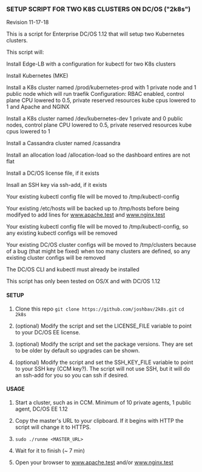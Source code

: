 ### SETUP SCRIPT FOR TWO K8S CLUSTERS ON DC/OS ("2k8s") 
Revision 11-17-18

This is a script for Enterprise DC/OS 1.12 that will setup two Kubernetes clusters.

This script will:

Install Edge-LB with a configuration for kubectl for two K8s clusters

Install Kubernetes (MKE)

Install a K8s cluster named /prod/kubernetes-prod
   with 1 private node and 1 public node which will run traefik
   Configuration: RBAC enabled, control plane CPU lowered to 0.5, private reserved resources kube cpus lowered to 1
   and Apache and NGINX

Install a K8s cluster named /dev/kubernetes-dev
   1 private and 0 public nodes, control plane CPU lowered to 0.5, private reserved resources kube cpus lowered to 1

Install a Cassandra cluster named /cassandra

Install an allocation load /allocation-load so the dashboard entires are not flat

Install a DC/OS license file, if it exists

Insall an SSH key via ssh-add, if it exists

Your existing kubectl config file will be moved to /tmp/kubectl-config

Your existing /etc/hosts will be backed up to /tmp/hosts before being modifyed to add lines for www.apache.test and www.nginx.test

Your existing kubectl config file will be moved to /tmp/kubectl-config, so any existing kubectl configs will be removed

Your existing DC/OS cluster configs will be moved to /tmp/clusters because of a bug (that might be fixed) when too many clusters are defined, so any existing cluster configs will be removed

The DC/OS CLI and kubectl must already be installed

This script has only been tested on OS/X and with DC/OS 1.12

#### SETUP

1. Clone this repo
   `git clone https://github.com/joshbav/2k8s.git`
   `cd 2k8s`

2. (optional) Modify the script and set the LICENSE_FILE variable to point to your DC/OS EE license.

3. (optional) Modify the script and set the package versions. They are set to be older by default so upgrades can be shown.

4. (optional) Modify the script and set the SSH_KEY_FILE variable to point to your SSH key (CCM key?). The script will not use SSH, but it will do an ssh-add for you so you can ssh if desired. 

#### USAGE

1. Start a cluster, such as in CCM. Minimum of 10 private agents, 1 public agent, DC/OS EE 1.12

2. Copy the master's URL to your clipboard. If it begins with HTTP the script will change it to HTTPS.

3. `sudo ./runme <MASTER_URL>`

4. Wait for it to finish (~ 7 min)

5. Open your browser to www.apache.test and/or www.nginx.test

